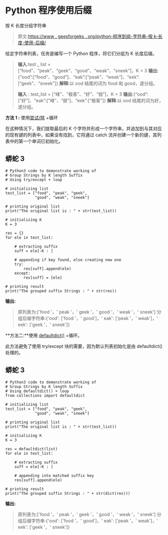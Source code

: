 # Python 程序使用后缀

按 K 长度分组字符串

> 原文:[https://www . geesforgeks . org/python-程序到组-字符串-按 k-长度-使用-后缀/](https://www.geeksforgeeks.org/python-program-to-group-strings-by-k-length-using-suffix/)

给定字符串列表，任务是编写一个 Python 程序，将它们分组为 K 长度后缀。

> **输入**:test _ list =[“food”、“peak”、“geek”、“good”、“weak”、“sneek”]，K = 3
> **输出**:{“ood”:[“food”、“good”]、“eak”:[“peak”、“weak”]、“eek”:[“geek”、“sneek”]}
> **解释**:以 ood 结尾的词为 food 和 good，遂分组。
> 
> **输入** : test_list = [“峰”、“极客”、“好”、“弱”]，K = 3
> **输出**:{“ood”:[“好”]、“eak”:[“峰”、“弱”]、“eek”:[“极客”]}
> **解释**:以 ood 结尾的词为好，遂分组。

**方法 1 :** 使用[尝试/除](https://www.geeksforgeeks.org/python-try-except/) +循环

在这种情况下，我们提取最后的 K 个字符并形成一个字符串，并追加到与其对应的现有键的列表中，如果没有找到，它将通过 catch 流并创建一个新的键，其列表中的第一个单词已初始化。

## 蟒蛇 3

```
# Python3 code to demonstrate working of 
# Group Strings by K length Suffix
# Using try/except + loop

# initializing list
test_list = ["food", "peak", "geek",
             "good", "weak", "sneek"]

# printing original list
print("The original list is : " + str(test_list))

# initializing K 
K = 3

res = {}
for ele in test_list:

    # extracting suffix
    suff = ele[-K : ]

    # appending if key found, else creating new one
    try: 
        res[suff].append(ele)
    except:
        res[suff] = [ele]

# printing result 
print("The grouped suffix Strings : " + str(res))
```

**输出:**

> 原列表为:['food '，' peak '，' geek '，' good '，' weak '，' sneek']
> 分组后缀字符串:{'ood': ['food '，' good']，' eak': ['peak '，' weak']，' eek': ['geek '，' sneek']}

**方法二:**使用 [defaultdict()](https://www.geeksforgeeks.org/defaultdict-in-python/) +循环。

此方法避免了使用 try/except 块的需要，因为默认列表初始化是由 defaultdict()处理的。

## 蟒蛇 3

```
# Python3 code to demonstrate working of 
# Group Strings by K length Suffix
# Using defaultdict() + loop
from collections import defaultdict

# initializing list
test_list = ["food", "peak", "geek",
             "good", "weak", "sneek"]

# printing original list
print("The original list is : " + str(test_list))

# initializing K 
K = 3

res = defaultdict(list)
for ele in test_list:

    # extracting suffix
    suff = ele[-K : ]

    # appending into matched suffix key
    res[suff].append(ele)

# printing result 
print("The grouped suffix Strings : " + str(dict(res)))
```

**输出:**

> 原列表为:['food '，' peak '，' geek '，' good '，' weak '，' sneek']
> 分组后缀字符串:{'ood': ['food '，' good']，' eak': ['peak '，' weak']，' eek': ['geek '，' sneek']}